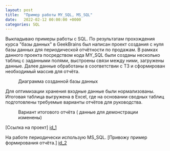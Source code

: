 ```yaml
---
layout: post
title:  "Пример работы MY_SQL, MS_SQL"
date:   2022-02-12 00:00:00 +0000
categories: SQL
---
```

[id_1]: https://github.com/NikLaz25/SQL_tasks/blob/Курсовой-DataBases/Курсовой%20проект%20v.Final.sql
[id_2]: https://github.com/NikLaz25/SQL_tasks/blob/main/Пример%20отчёта%20MS_SQL%20для%20GitHub.sql

Выкладываю примеры работы с SQL. 
По результатам прохождения курса "базы данных" в GeekBrains был написан проект создания с нуля базы данных для периодической отчётности по продажам.
В рамках данного проекта посредством кода MY_SQL были созданы несколько таблиц с заданными полями, выстроены связи между ними, загружены данные.
Далее  данные обработаны в соответствии с ТЗ и сформирован необходимый массив для отчёта.


<figure>
	<img src="{{ '/assets/img/img_SQL.png' | prepend: site.baseurl }}" alt=""> 
	<figcaption>Диаграмма созданной базы данных</figcaption>
</figure>


Для оптимизации хранения входные данные были нормализованы.
Итоговая таблица выгружена в Excel, где на основании сводных таблиц подготовлены требуемые варианты отчётов для руководства.


<figure>
	<img src="{{ '/assets/img/img_SO.png' | prepend: site.baseurl }}" alt=""> 
	<figcaption>Вариант итогового отчёта ( данные для демонстрации изменены)</figcaption>
</figure>

[Ссылка на проект] [id_1]
 

На работе периодически использую MS_SQL. [Привожу пример формирования отчёта.] [id_2]

